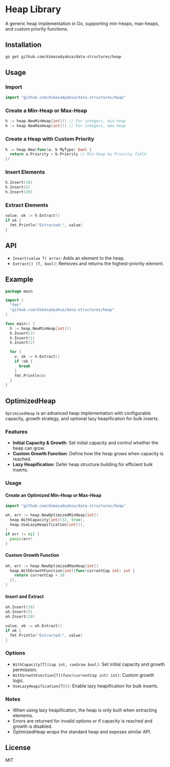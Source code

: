 # Heap Library

A generic heap implementation in Go, supporting min-heaps, max-heaps, and custom priority functions.

## Installation
```bash
go get github.com/dimasadyaksa/data-structures/heap
```
## Usage

### Import
```go
import "github.com/dimasadyaksa/data-structures/heap"
```

### Create a Min-Heap or Max-Heap

```go
h := heap.NewMinHeap[int]() // For integers, min-heap
h := heap.NewMaxHeap[int]() // For integers, max-heap
```

### Create a Heap with Custom Priority

```go
h := heap.New(func(a, b MyType) bool {
  return a.Priority < b.Priority // Min-heap by Priority field
})
```

### Insert Elements

```go
h.Insert(10)
h.Insert(5)
h.Insert(20)
```

### Extract Elements

```go
value, ok := h.Extract()
if ok {
  fmt.Println("Extracted:", value)
}
```

## API

- `Insert(value T) error`: Adds an element to the heap.
- `Extract() (T, bool)`: Removes and returns the highest-priority element.

## Example

```go
package main

import (
  "fmt"
  "github.com/dimasadyaksa/data-structures/heap"
)

func main() {
  h := heap.NewMinHeap[int]()
  h.Insert(3)
  h.Insert(1)
  h.Insert(2)

  for {
    v, ok := h.Extract()
    if !ok {
      break
    }
    fmt.Println(v)
  }
}
```

## OptimizedHeap

`OptimizedHeap` is an advanced heap implementation with configurable capacity, growth strategy, and optional lazy heapification for bulk inserts.

### Features

- **Initial Capacity & Growth**: Set initial capacity and control whether the heap can grow.
- **Custom Growth Function**: Define how the heap grows when capacity is reached.
- **Lazy Heapification**: Defer heap structure building for efficient bulk inserts.

### Usage

#### Create an Optimized Min-Heap or Max-Heap

```go
import "github.com/dimasadyaksa/data-structures/heap"

oh, err := heap.NewOptimizedMinHeap[int](
  heap.WithCapacity[int](32, true),
  heap.UseLazyHeapification[int](),
)
if err != nil {
  panic(err)
}
```

#### Custom Growth Function

```go
oh, err := heap.NewOptimizedMaxHeap[int](
  heap.WithGrowthFunction[int](func(currentCap int) int {
    return currentCap + 10
  }),
)
```

#### Insert and Extract

```go
oh.Insert(10)
oh.Insert(5)
oh.Insert(20)

value, ok := oh.Extract()
if ok {
  fmt.Println("Extracted:", value)
}
```

### Options

- `WithCapacity[T](cap int, canGrow bool)`: Set initial capacity and growth permission.
- `WithGrowthFunction[T](func(currentCap int) int)`: Custom growth logic.
- `UseLazyHeapification[T]()`: Enable lazy heapification for bulk inserts.

### Notes

- When using lazy heapification, the heap is only built when extracting elements.
- Errors are returned for invalid options or if capacity is reached and growth is disabled.
- OptimizedHeap wraps the standard heap and exposes similar API.

## License

MIT